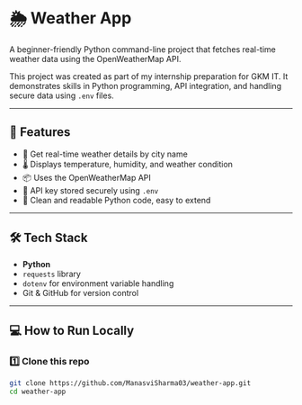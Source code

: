 # 🌦️ Weather App

A beginner-friendly Python command-line project that fetches real-time weather data using the OpenWeatherMap API.

This project was created as part of my internship preparation for GKM IT. It demonstrates skills in Python programming, API integration, and handling secure data using `.env` files.

---

## 🚀 Features

- 🔎 Get real-time weather details by city name
- 🌡️ Displays temperature, humidity, and weather condition
- 📦 Uses the OpenWeatherMap API
- 🔐 API key stored securely using `.env`
- 🧹 Clean and readable Python code, easy to extend

---

## 🛠️ Tech Stack

- **Python**
- `requests` library
- `dotenv` for environment variable handling
- Git & GitHub for version control

---

## 💻 How to Run Locally

### 1️⃣ Clone this repo

```bash
git clone https://github.com/ManasviSharma03/weather-app.git
cd weather-app
